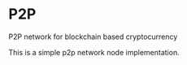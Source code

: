# P2P
P2P network for blockchain based cryptocurrency

This is a simple p2p network node implementation.
